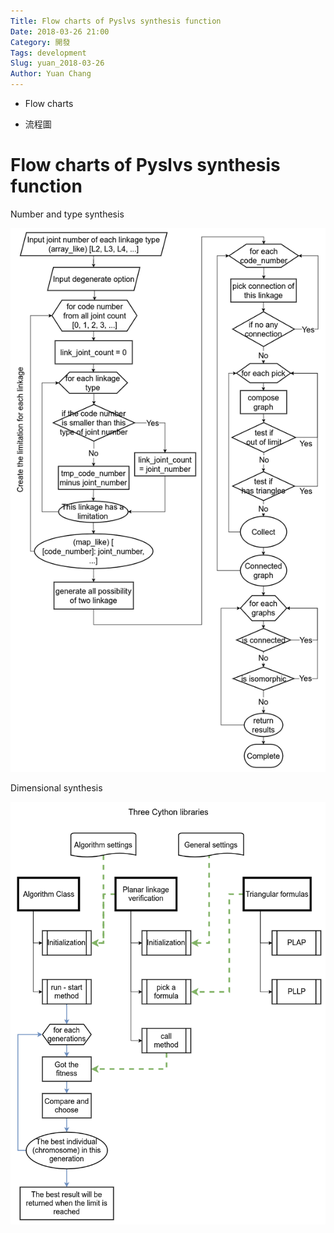 ```yaml
---
Title: Flow charts of Pyslvs synthesis function
Date: 2018-03-26 21:00
Category: 開發
Tags: development
Slug: yuan_2018-03-26
Author: Yuan Chang
---
```


+ Flow charts

+ 流程圖

<!-- PELICAN_END_SUMMARY -->

Flow charts of Pyslvs synthesis function
===

Number and type synthesis

![](../data/images/18_03_26_01.png)

Dimensional synthesis

![](../data/images/18_03_26_02.png)